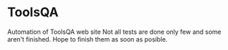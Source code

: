 # ToolsQA
Automation of ToolsQA web site
Not all tests are done only few and some aren't finished. Hope to finish them as soon as posible.
